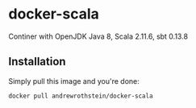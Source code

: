 docker-scala
============

Continer with OpenJDK Java 8, Scala 2.11.6, sbt 0.13.8

## Installation ##

Simply pull this image and you're done:

```docker pull andrewrothstein/docker-scala```
